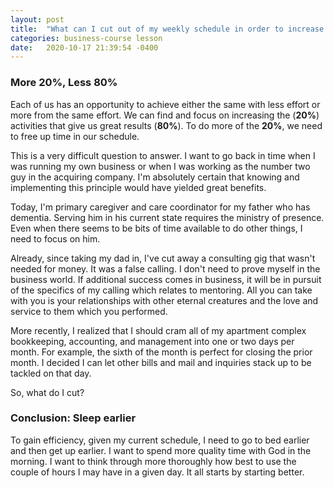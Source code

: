 ```yaml
---
layout: post
title:  "What can I cut out of my weekly schedule in order to increase my efficiency?"
categories: business-course lesson
date:   2020-10-17 21:39:54 -0400
---
```


### More 20%, Less 80%

Each of us has an opportunity to achieve either the same with less effort or more from the same effort.  We can find and focus on increasing the (__20%__) activities that give us great results (__80%__).  To do more of the __20%__, we need to free up time in our schedule.

This is a very difficult question to answer.  I want to go back in time when I was running my own business or when I was working as the number two guy in the acquiring company.  I'm absolutely certain that knowing and implementing this principle would have yielded great benefits.  

Today, I'm primary caregiver and care coordinator for my father who has dementia.  Serving him in his current state requires the ministry of presence.  Even when there seems to be bits of time available to do other things, I need to focus on him.

Already, since taking my dad in, I've cut away a consulting gig that wasn't needed for money.  It was a false calling.  I don't need to prove myself in the business world.  If additional success comes in business, it will be in pursuit of the specifics of my calling which relates to mentoring.  All you can take with you is your relationships with other eternal creatures and the love and service to them which you performed.

More recently, I realized that I should cram all of my apartment complex bookkeeping, accounting, and management into one or two days per month.  For example, the sixth of the month is perfect for closing the prior month.  I decided I can let other bills and mail and inquiries stack up to be tackled on that day.

So, what do I cut?

### Conclusion:  Sleep earlier

To gain efficiency, given my current schedule, I need to go to bed earlier and then get up earlier.  I want to spend more quality time with God in the morning.  I want to think through more thoroughly how best to use the couple of hours I may have in a given day.  It all starts by starting better.




